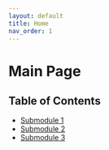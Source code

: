 ```yaml
---
layout: default
title: Home
nav_order: 1
---
```


# Main Page

## Table of Contents

- [Submodule 1](/basic_skills/README.md)
- [Submodule 2](submodule2/README.md)
- [Submodule 3](submodule3/README.md)
